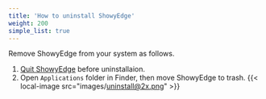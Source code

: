 ```yaml
---
title: 'How to uninstall ShowyEdge'
weight: 200
simple_list: true
---
```


Remove ShowyEdge from your system as follows.

1.  [Quit ShowyEdge](/docs/help/quit/) before uninstallaion.
2.  Open `Applications` folder in Finder, then move ShowyEdge to trash.
    {{< local-image src="images/uninstall@2x.png" >}}

